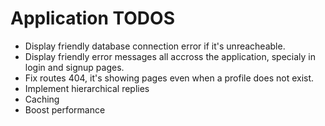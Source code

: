 # Application TODOS
- Display friendly database connection error if it's unreacheable.
- Display friendly error messages all accross the application, specialy in login and signup pages.
- Fix routes 404, it's showing pages even when a profile does not exist.
- Implement hierarchical replies
- Caching
- Boost performance